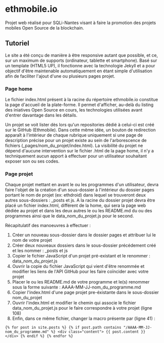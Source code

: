 # ethmobile.io

Projet web réalisé pour SQLi-Nantes visant à faire la promotion des projets mobiles Open Source de la blockchain.

## Tutoriel

Le site a été conçu de manière à être responsive autant que possible, et ce, sur un maximum de supports (ordinateur, tablette et smartphone). Basé sur un template (HTML5 UP), il fonctionne avec la technologie Jekyll et a pour objectif d'être maintenable automatiquement en étant simple d'utilisation afin de faciliter l'ajout d'une ou plusieurs pages projet.

### Page home

Le fichier index.html présent à la racine du répertoire ethmobile.io constitue la page d'accueil de la plate-forme. Il permet d'afficher, au-delà du listing des iniatives Open Source en cours, les technologies utilisées avant d'entrer davantage dans les détails.

Un projet se voit lister dès lors qu'un repositories dédié à celui-ci est créé sur le GitHub (Ethmobile). Dans cette même idée, un bouton de redirection apparaît à l'intérieur de chaque rubrique uniquement si une page de description précise pour un projet existe au sein de l'arborescence de fichiers (_pages/nom_du_projet/index.html).
La visibilité du projet ne dépend d'aucune intervention sur le fichier .html de la page home, il n'y a techniquement aucun apport à effectuer pour un utilisateur souhaitant exposer son ou ses codes.

### Page projet

Chaque projet mettant en avant le ou les programmes d'un utilisateur, devra faire l'objet de la création d'un sous-dossier à l'intérieur du dossier pages portant le nom de projet (ex: ethdroid) dans lequel se trouveront deux autres sous-dossiers : _posts et js.
A la racine du dossier projet devra être placé un fichier index.html, différent de la home, qui sera la page web dédiée au projet et dans les deux autres le ou les README.md du ou des programmes ainsi que le data_nom_du_projet.js pour le second.

Récapitulatif des manoeuvres à effectuer :
1. Créer un nouveau sous-dossier dans le dossier pages et attribuer lui le nom de votre projet
2. Créer deux nouveaux dossiers dans le sous-dossier précédement créé et les nommer : _posts et js
3. Copier le fichier JavaScript d'un projet pré-existant et le renommer : data_*nom_du_projet*.js
4. Ouvrir la copie du fichier JavaScript qui vient d'être renommée et modifier les liens de l'API GitHub pour les faire coïncider avec votre projet
5. Placer le ou les README.md de votre programme et le(s) renommer sous la forme suivante : AAAA-MM-JJ-nom_du_programme.md
6. Copier l'index.html d'une page projet pre-éxistante dans le sous-dossier nom_du_projet
7. Ouvrir l'index.html et modifier le chemin qui associe le fichier data_nom_du_projet.js pour le faire correspondre à votre projet (ligne 108)
8. Enfin, dans ce même fichier, changer la macro présente par (ligne 41) :

`{% for post in site.posts %} {% if post.path contains "/AAAA-MM-JJ-nom_du_programme.md" %} <div class="content"> {{ post.content }} </div> {% endif %} {% endfor %}`
